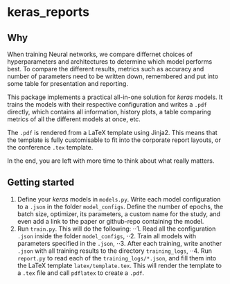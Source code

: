 # keras_reports

## Why
When training Neural networks, we compare differnet choices of hyperparameters and architectures to determine which model performs best. To compare the different results, metrics such as accuracy and number of parameters need to be written down, remembered and put into some table for presentation and reporting.

This package implements a practical all-in-one solution for _keras_ models. It trains the models with their respective configuration and writes a `.pdf` directly, which contains all information, history plots, a table comparing metrics of all the different models at once, etc.

The `.pdf` is rendered from a LaTeX template using Jinja2. This means that the template is fully customisable to fit into the corporate report layouts, or the conference `.tex` template.

In the end, you are left with more time to think about what really matters.

## Getting started
1. Define your _keras_ models in `models.py`.
   Write each model configuration to a `.json` in the folder `model_configs`.
   Define the number of epochs, the batch size, optimizer, its parameters, a custom name for the study, and even add a link to the paper or github-repo containing the model.
2. Run `train.py`. This will do the following:
   ⋅⋅1. Read all the configuration `.json` inside the folder `model_configs`,
   ⋅⋅2. Train all models with parameters specified in the `.json`,
   ⋅⋅3. After each training, write another `.json` with all training results to the directory `training_logs`,
   ⋅⋅4. Run `report.py` to read each of the `training_logs/*.json`, and fill them into the LaTeX template `latex/template.tex`. This will render the template to a `.tex` file and call `pdflatex` to create a `.pdf`.

